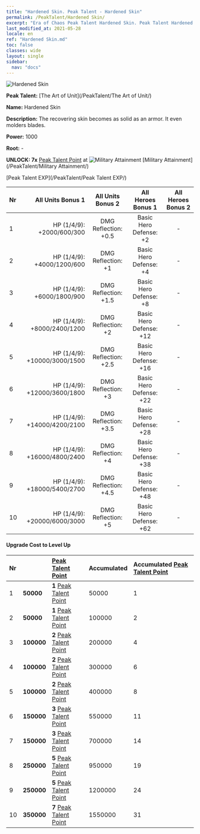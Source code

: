 ```yaml
---
title: "Hardened Skin. Peak Talent - Hardened Skin"
permalink: /PeakTalent/Hardened Skin/
excerpt: "Era of Chaos Peak Talent Hardened Skin. Peak Talent Hardened Skin. Hardened Skin"
last_modified_at: 2021-05-28
locale: en
ref: "Hardened Skin.md"
toc: false
classes: wide
layout: single
sidebar:
  nav: "docs"
---
```


  ![Hardened Skin](/images/pt/talent_2007.png)

  **Peak Talent:** [The Art of Unit](/PeakTalent/The Art of Unit/)

  **Name:** Hardened Skin

  **Description:** The recovering skin becomes as solid as an armor. It even molders blades.

  **Power:** 1000

  **Root:** -

  **UNLOCK: 7x** [Peak Talent Point](/Items/con_934/) at ![Military Attainment](/images/pt/talent_2006.png) [Military Attainment](/PeakTalent/Military Attainment/)

  [Peak Talent EXP](/PeakTalent/Peak Talent EXP/)

  | Nr | All Units Bonus 1 | All Units Bonus 2 | All Heroes Bonus 1 | All Heroes Bonus 2 |
  |:---|--------------:|:-------------:|:-------------:|:-------------:|
  | 1 | HP (1/4/9): +2000/600/300 | DMG Reflection: +0.5 | Basic Hero Defense: +2 | - |
  | 2 | HP (1/4/9): +4000/1200/600 | DMG Reflection: +1 | Basic Hero Defense: +4 | - |
  | 3 | HP (1/4/9): +6000/1800/900 | DMG Reflection: +1.5 | Basic Hero Defense: +8 | - |
  | 4 | HP (1/4/9): +8000/2400/1200 | DMG Reflection: +2 | Basic Hero Defense: +12 | - |
  | 5 | HP (1/4/9): +10000/3000/1500 | DMG Reflection: +2.5 | Basic Hero Defense: +16 | - |
  | 6 | HP (1/4/9): +12000/3600/1800 | DMG Reflection: +3 | Basic Hero Defense: +22 | - |
  | 7 | HP (1/4/9): +14000/4200/2100 | DMG Reflection: +3.5 | Basic Hero Defense: +28 | - |
  | 8 | HP (1/4/9): +16000/4800/2400 | DMG Reflection: +4 | Basic Hero Defense: +38 | - |
  | 9 | HP (1/4/9): +18000/5400/2700 | DMG Reflection: +4.5 | Basic Hero Defense: +48 | - |
  | 10 | HP (1/4/9): +20000/6000/3000 | DMG Reflection: +5 | Basic Hero Defense: +62 | - |


#### Upgrade Cost to Level Up

  | Nr | <i class="fas fa-coins"/> | [Peak Talent Point](/Items/con_934/) | Accumulated <i class="fas fa-coins"/> | Accumulated [Peak Talent Point](/Items/con_934/) |
  |:---|:--------------|:-------------|:-------------|:-------------|
  | 1 | **50000** | **1** [Peak Talent Point](/Items/con_934/) | 50000 | 1 |
  | 2 | **50000** | **1** [Peak Talent Point](/Items/con_934/) | 100000 | 2 |
  | 3 | **100000** | **2** [Peak Talent Point](/Items/con_934/) | 200000 | 4 |
  | 4 | **100000** | **2** [Peak Talent Point](/Items/con_934/) | 300000 | 6 |
  | 5 | **100000** | **2** [Peak Talent Point](/Items/con_934/) | 400000 | 8 |
  | 6 | **150000** | **3** [Peak Talent Point](/Items/con_934/) | 550000 | 11 |
  | 7 | **150000** | **3** [Peak Talent Point](/Items/con_934/) | 700000 | 14 |
  | 8 | **250000** | **5** [Peak Talent Point](/Items/con_934/) | 950000 | 19 |
  | 9 | **250000** | **5** [Peak Talent Point](/Items/con_934/) | 1200000 | 24 |
  | 10 | **350000** | **7** [Peak Talent Point](/Items/con_934/) | 1550000 | 31 |

